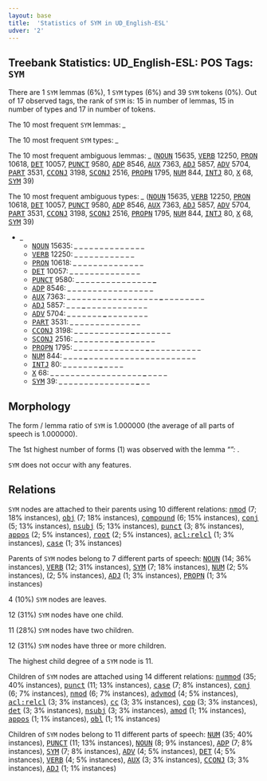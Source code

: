 ```yaml
---
layout: base
title:  'Statistics of SYM in UD_English-ESL'
udver: '2'
---
```


## Treebank Statistics: UD_English-ESL: POS Tags: `SYM`

There are 1 `SYM` lemmas (6%), 1 `SYM` types (6%) and 39 `SYM` tokens (0%).
Out of 17 observed tags, the rank of `SYM` is: 15 in number of lemmas, 15 in number of types and 17 in number of tokens.

The 10 most frequent `SYM` lemmas: <em>_</em>

The 10 most frequent `SYM` types:  <em>_</em>

The 10 most frequent ambiguous lemmas: <em>_</em> (<tt><a href="en_esl-pos-NOUN.html">NOUN</a></tt> 15635, <tt><a href="en_esl-pos-VERB.html">VERB</a></tt> 12250, <tt><a href="en_esl-pos-PRON.html">PRON</a></tt> 10618, <tt><a href="en_esl-pos-DET.html">DET</a></tt> 10057, <tt><a href="en_esl-pos-PUNCT.html">PUNCT</a></tt> 9580, <tt><a href="en_esl-pos-ADP.html">ADP</a></tt> 8546, <tt><a href="en_esl-pos-AUX.html">AUX</a></tt> 7363, <tt><a href="en_esl-pos-ADJ.html">ADJ</a></tt> 5857, <tt><a href="en_esl-pos-ADV.html">ADV</a></tt> 5704, <tt><a href="en_esl-pos-PART.html">PART</a></tt> 3531, <tt><a href="en_esl-pos-CCONJ.html">CCONJ</a></tt> 3198, <tt><a href="en_esl-pos-SCONJ.html">SCONJ</a></tt> 2516, <tt><a href="en_esl-pos-PROPN.html">PROPN</a></tt> 1795, <tt><a href="en_esl-pos-NUM.html">NUM</a></tt> 844, <tt><a href="en_esl-pos-INTJ.html">INTJ</a></tt> 80, <tt><a href="en_esl-pos-X.html">X</a></tt> 68, <tt><a href="en_esl-pos-SYM.html">SYM</a></tt> 39)

The 10 most frequent ambiguous types:  <em>_</em> (<tt><a href="en_esl-pos-NOUN.html">NOUN</a></tt> 15635, <tt><a href="en_esl-pos-VERB.html">VERB</a></tt> 12250, <tt><a href="en_esl-pos-PRON.html">PRON</a></tt> 10618, <tt><a href="en_esl-pos-DET.html">DET</a></tt> 10057, <tt><a href="en_esl-pos-PUNCT.html">PUNCT</a></tt> 9580, <tt><a href="en_esl-pos-ADP.html">ADP</a></tt> 8546, <tt><a href="en_esl-pos-AUX.html">AUX</a></tt> 7363, <tt><a href="en_esl-pos-ADJ.html">ADJ</a></tt> 5857, <tt><a href="en_esl-pos-ADV.html">ADV</a></tt> 5704, <tt><a href="en_esl-pos-PART.html">PART</a></tt> 3531, <tt><a href="en_esl-pos-CCONJ.html">CCONJ</a></tt> 3198, <tt><a href="en_esl-pos-SCONJ.html">SCONJ</a></tt> 2516, <tt><a href="en_esl-pos-PROPN.html">PROPN</a></tt> 1795, <tt><a href="en_esl-pos-NUM.html">NUM</a></tt> 844, <tt><a href="en_esl-pos-INTJ.html">INTJ</a></tt> 80, <tt><a href="en_esl-pos-X.html">X</a></tt> 68, <tt><a href="en_esl-pos-SYM.html">SYM</a></tt> 39)


* <em>_</em>
  * <tt><a href="en_esl-pos-NOUN.html">NOUN</a></tt> 15635: <em>_ _ _ _ <b>_</b> _ _ _ _ _ <b>_</b> _ _ _ _ _</em>
  * <tt><a href="en_esl-pos-VERB.html">VERB</a></tt> 12250: <em>_ <b>_</b> _ _ _ _ <b>_</b> _ _ _ _ <b>_</b> _ <b>_</b> _ _</em>
  * <tt><a href="en_esl-pos-PRON.html">PRON</a></tt> 10618: <em><b>_</b> _ _ _ _ _ _ _ _ _ _ _ _ _ <b>_</b> _</em>
  * <tt><a href="en_esl-pos-DET.html">DET</a></tt> 10057: <em>_ _ <b>_</b> _ _ _ _ _ _ <b>_</b> _ _ _ _ _ _</em>
  * <tt><a href="en_esl-pos-PUNCT.html">PUNCT</a></tt> 9580: <em>_ _ _ _ _ _ _ _ _ _ _ _ _ _ _ <b>_</b></em>
  * <tt><a href="en_esl-pos-ADP.html">ADP</a></tt> 8546: <em>_ _ _ _ _ _ _ _ _ <b>_</b> _ _ _ _ _ _ <b>_</b> _ _</em>
  * <tt><a href="en_esl-pos-AUX.html">AUX</a></tt> 7363: <em>_ _ _ _ _ _ _ _ _ _ _ _ _ _ _ _ _ _ <b>_</b> _ _ _ _ _ _ _ _</em>
  * <tt><a href="en_esl-pos-ADJ.html">ADJ</a></tt> 5857: <em>_ _ _ <b>_</b> _ _ _ _ _ _ _ _ _ _ _ _</em>
  * <tt><a href="en_esl-pos-ADV.html">ADV</a></tt> 5704: <em>_ _ _ _ _ _ _ <b>_</b> _ _ _ _ _ _ _ _</em>
  * <tt><a href="en_esl-pos-PART.html">PART</a></tt> 3531: <em>_ _ _ _ _ <b>_</b> _ _ _ _ _ _ <b>_</b> _ _ _</em>
  * <tt><a href="en_esl-pos-CCONJ.html">CCONJ</a></tt> 3198: <em>_ _ _ _ _ _ _ _ _ _ _ <b>_</b> _ _ _ _ _ _ _</em>
  * <tt><a href="en_esl-pos-SCONJ.html">SCONJ</a></tt> 2516: <em>_ _ _ _ _ _ _ _ <b>_</b> _ _ _ _ _ _ _</em>
  * <tt><a href="en_esl-pos-PROPN.html">PROPN</a></tt> 1795: <em>_ _ _ _ _ _ _ _ _ _ _ _ _ _ <b>_</b> _ _ _ _ _ _ _ _ _ _</em>
  * <tt><a href="en_esl-pos-NUM.html">NUM</a></tt> 844: <em>_ _ _ _ <b>_</b> _ _ _ _ _ _ _ _ _ _ _ _ _ _ _ _ _ _ _ _ _</em>
  * <tt><a href="en_esl-pos-INTJ.html">INTJ</a></tt> 80: <em>_ _ _ _ _ _ _ <b>_</b> _ _ _ _</em>
  * <tt><a href="en_esl-pos-X.html">X</a></tt> 68: <em>_ _ _ _ _ _ _ _ _ _ _ _ _ _ _ _ _ _ <b>_</b> _ _ _ _</em>
  * <tt><a href="en_esl-pos-SYM.html">SYM</a></tt> 39: <em>_ _ _ _ _ _ _ _ _ _ _ _ _ _ _ <b>_</b> _ _</em>

## Morphology

The form / lemma ratio of `SYM` is 1.000000 (the average of all parts of speech is 1.000000).

The 1st highest number of forms (1) was observed with the lemma “_”: <em>_</em>.

`SYM` does not occur with any features.


## Relations

`SYM` nodes are attached to their parents using 10 different relations: <tt><a href="en_esl-dep-nmod.html">nmod</a></tt> (7; 18% instances), <tt><a href="en_esl-dep-obj.html">obj</a></tt> (7; 18% instances), <tt><a href="en_esl-dep-compound.html">compound</a></tt> (6; 15% instances), <tt><a href="en_esl-dep-conj.html">conj</a></tt> (5; 13% instances), <tt><a href="en_esl-dep-nsubj.html">nsubj</a></tt> (5; 13% instances), <tt><a href="en_esl-dep-punct.html">punct</a></tt> (3; 8% instances), <tt><a href="en_esl-dep-appos.html">appos</a></tt> (2; 5% instances), <tt><a href="en_esl-dep-root.html">root</a></tt> (2; 5% instances), <tt><a href="en_esl-dep-acl-relcl.html">acl:relcl</a></tt> (1; 3% instances), <tt><a href="en_esl-dep-case.html">case</a></tt> (1; 3% instances)

Parents of `SYM` nodes belong to 7 different parts of speech: <tt><a href="en_esl-pos-NOUN.html">NOUN</a></tt> (14; 36% instances), <tt><a href="en_esl-pos-VERB.html">VERB</a></tt> (12; 31% instances), <tt><a href="en_esl-pos-SYM.html">SYM</a></tt> (7; 18% instances), <tt><a href="en_esl-pos-NUM.html">NUM</a></tt> (2; 5% instances),  (2; 5% instances), <tt><a href="en_esl-pos-ADJ.html">ADJ</a></tt> (1; 3% instances), <tt><a href="en_esl-pos-PROPN.html">PROPN</a></tt> (1; 3% instances)

4 (10%) `SYM` nodes are leaves.

12 (31%) `SYM` nodes have one child.

11 (28%) `SYM` nodes have two children.

12 (31%) `SYM` nodes have three or more children.

The highest child degree of a `SYM` node is 11.

Children of `SYM` nodes are attached using 14 different relations: <tt><a href="en_esl-dep-nummod.html">nummod</a></tt> (35; 40% instances), <tt><a href="en_esl-dep-punct.html">punct</a></tt> (11; 13% instances), <tt><a href="en_esl-dep-case.html">case</a></tt> (7; 8% instances), <tt><a href="en_esl-dep-conj.html">conj</a></tt> (6; 7% instances), <tt><a href="en_esl-dep-nmod.html">nmod</a></tt> (6; 7% instances), <tt><a href="en_esl-dep-advmod.html">advmod</a></tt> (4; 5% instances), <tt><a href="en_esl-dep-acl-relcl.html">acl:relcl</a></tt> (3; 3% instances), <tt><a href="en_esl-dep-cc.html">cc</a></tt> (3; 3% instances), <tt><a href="en_esl-dep-cop.html">cop</a></tt> (3; 3% instances), <tt><a href="en_esl-dep-det.html">det</a></tt> (3; 3% instances), <tt><a href="en_esl-dep-nsubj.html">nsubj</a></tt> (3; 3% instances), <tt><a href="en_esl-dep-amod.html">amod</a></tt> (1; 1% instances), <tt><a href="en_esl-dep-appos.html">appos</a></tt> (1; 1% instances), <tt><a href="en_esl-dep-obl.html">obl</a></tt> (1; 1% instances)

Children of `SYM` nodes belong to 11 different parts of speech: <tt><a href="en_esl-pos-NUM.html">NUM</a></tt> (35; 40% instances), <tt><a href="en_esl-pos-PUNCT.html">PUNCT</a></tt> (11; 13% instances), <tt><a href="en_esl-pos-NOUN.html">NOUN</a></tt> (8; 9% instances), <tt><a href="en_esl-pos-ADP.html">ADP</a></tt> (7; 8% instances), <tt><a href="en_esl-pos-SYM.html">SYM</a></tt> (7; 8% instances), <tt><a href="en_esl-pos-ADV.html">ADV</a></tt> (4; 5% instances), <tt><a href="en_esl-pos-DET.html">DET</a></tt> (4; 5% instances), <tt><a href="en_esl-pos-VERB.html">VERB</a></tt> (4; 5% instances), <tt><a href="en_esl-pos-AUX.html">AUX</a></tt> (3; 3% instances), <tt><a href="en_esl-pos-CCONJ.html">CCONJ</a></tt> (3; 3% instances), <tt><a href="en_esl-pos-ADJ.html">ADJ</a></tt> (1; 1% instances)

